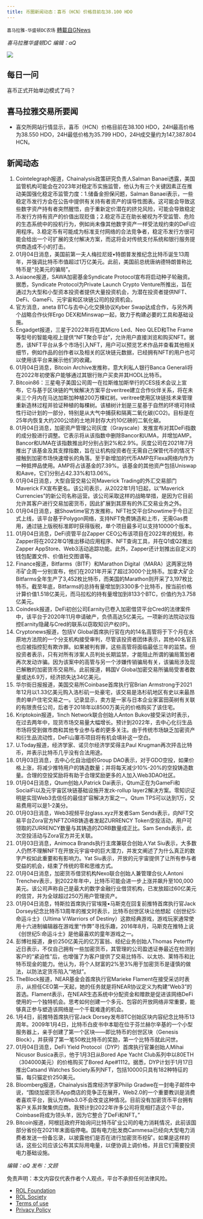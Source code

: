 ```yaml
---
title: 币圈新闻动态：喜币（HCN）价格目前在38.100 HDO
---
```

`喜马拉雅-华盛顿DC农场` [轉載自GNews](https://gnews.org/zh-hans/1820368/)

*喜马拉雅华盛顿DC 编辑：aQ*

![](http://himalayawashingtondc.org/wp-content/uploads/2021/07/ScreenShot-2021-07-31-at-16.20.22@2x.png)



## 每日一问





喜币正式开始单边模式了吗？





## 喜马拉雅交易所要闻





- 喜交所网站行情显示，喜币（HCN）价格目前在38.100 HDO，24H最高价格为38.550 HDO，24H最低价格为35.799 HDO，24H成交量约为147,387.804 HCN。






## 新闻动态





1. Cointelegraph报道，Chainalysis政策研究负责人Salman Banaei透露，美国监管机构可能会在2023年对稳定币实施监管，他认为有三个关键因素正在推动美国强化稳定币监管力度：1.储备金担保问题，Salman Banaei表示，一些稳定币发行方会在公告中提供有关持有者资产的误导性图表。这可能会导致这些数字资产持有者突然醒悟，由于重新定价潜在的挤兑风险，可能会导致稳定币发行方持有资产的价值出现贬值；2.稳定币正在助长被视为不受监管、危险的生态系统中的投机行为，例如尚未像其他数字资产一样受法规约束的DeFi应用程序。3.稳定币有可能成为标准支付网络的合法竞争者，稳定币发行方很可能会给出一个可扩展的支付解决方案，而这将会对传统支付系统和银行服务提供商造成不小的打击。
2. 01月04日消息，美国前第一夫人梅拉尼娅•特朗普发推纪念比特币诞生13周年，并强调比特币市值超过1万亿美元。此前，美国前总统唐纳德特朗普称比特币是“兑美元的骗局”。
3. Asiaone报道，SAWA加密基金Syndicate Protocol宣布将启动种子轮融资。据悉，Syndicate Protocol为Private Launch Crypto Venture所推出，旨在通过为大型和小型资本投资者提供大量投资机会，为潜在投资者提供NFT、DeFi、GameFi、元宇宙和区块链公司的投资机会。
4. 官方消息，aneta BTC与去中心化交换协议Kyber Swap达成合作，与另外两个战略合作伙伴Ergo DEX和Minswap一起，致力于构建必要的工具和基础设施。
5. Engadget报道，三星于2022年将在其Micro Led、Neo QLED和The Frame等型号的智能电视上提供“NFT聚合平台”，允许用户直接浏览和购买NFT。据悉，该NFT平台从多个市场引入NFT，用户可以预览艺术作品并查看其他相关细节，例如作品的创作者以及相关的区块链元数据，已经拥有NFT的用户也可以使用该平台来展示他们的收藏。
6. 01月04日消息，Bitcoin Archive发推称，意大利私人银行Banca Generali将在2022年初使客户能够通过其银行账户买卖并其HODL比特币。
7. Bitcoin86：三星电子美国公司周一在拉斯维加斯举行的CES技术会议上宣布，它与基于区块链的气候解决方案平台veritree建立合作伙伴关系，将在未来三个月内在马达加斯加种植200万棵红树。veritree使用区块链技术来管理重新造林过程并验证种植的每棵树。该植树计划是三星基于自然的环境可持续性行动计划的一部分，特别是从大气中捕获和隔离二氧化碳(CO2)。目标是在25年内恢复大约200公顷的土地并封存大约10亿磅的二氧化碳。
8. 01月04日消息，加密资产管理公司灰度（Grayscale）发推宣布对其DeFi指数的成分股进行调整。它表示将从该指数中删除Bancor和UMA，并增加AMP。Bancor和UMA在该指数推出时分别占到2%和2.9%。灰度公司在2021年7月推出了该基金及其支撑指数，旨在让机构投资者在无需自己保管代币的情况下接触到加密市场快速增长的角落。至于新增加的代币AMP在Flexa网络内作为一种抵押品使用。AMP将占该基金的7.39%。该基金的其他资产包括Uniswap和Aave，它们分别占42.33%和13.06%。
9. 01月04日消息，大型自营交易公司Maverick Trading的外汇交易部门Maverick FX宣布更名。该公司表示，从2022年1月1日起，以“Maverick Currencies”的新公司名称运营。该公司采取这样的战略举措，是因为它目前允许其客户进行交易加密货币，因此扩展到其原有的外汇交易业务之外。 
10. 01月04日消息，据Showtime官方发推称，NFT社交平台Showtime于今日正式上线，该平台基于Polygon网络，支持NFT免费铸造和上市，无需Gas费用，通过链上版税标准即时获得版税，单个项目最多可以支持10000个版本。
11. 01月04日消息，DeFi资管平台Zapper CEO公布该项目在2022年的规划，称Zapper将在2022年Q1推出移动应用程序、NFT查询工具，并在Q1或Q2推出Zapper AppStore、Web3活动追踪功能。此外，Zapper还计划推出自定义的钱包配置文件、价值社交图谱等。
12. Finance报道，Bitfarms（BITF）和Marathon Digital（MARA）这两家比特币矿企周一分别宣布，他们在2021年开采了超过3000个比特币。加拿大矿企Bitfarms全年生产了3,452枚比特币，而美国的Marathon则开采了3,197枚比特币。截至年底，Bitfarms的总持有量增加到3300多个比特币，按当前价格计算价值1.518亿美元，而马拉松的持有量增加到8133个BTC，价值约为3.758亿美元。
13. Coindesk报道，DeFi初创公司Earnity已卷入加密借贷平台Cred的法律案件中，该平台于2020年11月申请破产，负债高达5亿美元。一项新的法院动议指控Earnity隐藏与Cred的联系以窃取知识产权(IP)。
14. Cryptonews报道，包括V Global首席执行官在内的14名高管将于下个月在水原地方法院的一个分支机构接受审判，尽管该投资者团体表示，其他40名官员也应被指控犯有欺诈罪。如果被判有罪，这些高管将面临最低三年的监禁。但投资者表示，只有对所有涉案人员判处长期监禁，才能阻止所谓的骗局策划者再次发动诈骗。因为该案中的高管与另一个涉嫌传销骗局有关，该骗局涉及现已解散的加密货币交易所。此前报道，韩国V Global加密交易所骗局受害者数量或达6.9万，经济损失达34亿美元。
15. 华尔街日报报道，美国交易所Coinbase首席执行官Brian Armstrong于2021年12月以1.33亿美元购入洛杉矶一处豪宅，该交易是洛杉矶地区有史以来最昂贵的单户住宅交易之一。记录显示，卖方是一家与日本企业家富田英树有关联的有限责任公司，后者于2018年以8500万美元的价格购买了该住宅。
16. Kriptokoin报道，1inch Network联合创始人Anton Bukov接受采访时表示，在过去两年中，现货市场交易量大幅增长。预计到2022年，去中心化衍生品市场将受到做市商和其他专业参与者的更多关注。由于传统市场缺乏加密资产和衍生品流动性，DeFi山寨币项目将有机会填补这一空白。
17. U.Today报道，经济学家、诺贝尔经济学奖得主Paul Krugman再次抨击比特币，并表示比特币几乎没有合法用途。
18. 01月03日消息，去中心化自治组织Group DAO表示，对于GDO空投，如果价格上涨，将减少推特用户的铸造数量；并将每天减少10%-20%的空投铸造数量。合理的空投奖励将有助于合理奖励更多的人加入Web3DAO社区。
19. 01月04日消息，Qtum创始人Patrick Dai表示，Qtum正在为GameFi和SocialFi以及元宇宙区块链基础设施开发zk-rollup layer2解决方案。零知识证明是实现Web3去信任的最佳扩容解决方案之一。Qtum TPS可以达到1万，交易费用可以是1-2美分。
20. 01月03日消息，Web3视频平台glass.xyz开发者Sam Sends表示，向NFT交易平台Zora官方NFTZORB铸造者发起ZURRENCY Token空投活动，用户可领取的ZURRENCY数量与其铸造的ZORB数量成正比。Sam Sends表示，此次空投活动与Zora官方并无关联。
21. 01月03日消息，Animoca Brands执行主席兼联合创始人Yat Siu表示，大多数人仍然不理解NFT在开放元宇宙中的巨大潜力，并发文阐述了为什么真正的数字产权如此重要和有影响力。Yat Siu表示，开放的元宇宙提供了让所有参与者受益的机会，结束了传统的零和思维方式。
22. 01月04日消息，加密货币借贷机构Nexo联合创始人兼管理合伙人Antoni Trenchev表示，到2022年年中，比特币可能会进一步上涨并飙升至100,000美元。该公司声称自己是最大的数字金融行业借贷机构，已发放超过60亿美元的信贷，并为全球超过250万用户管理资产。
23. 01月04日消息，特斯拉首席执行官埃隆•马斯克在回复前推特首席执行官Jack Dorsey纪念比特币13周年的推文时表示，比特币创世区块让他想起《创世纪5:命运斗士》（Ultima V:Warriors of Destiny）这款经典游戏，游戏玩家通常使用十六进制编辑器在游戏里“作弊”寻找乐趣，2016年8月，马斯克在推特上说《创世纪5:命运斗士》是他最喜欢的童年游戏之一。
24. 彭博社报道，身价250亿美元的亿万富翁、经纪业务创始人Thomas Peterffy近日表示，不仅自己拥有一些加密货币，其管理的公司盈透证券最近在检测到客户的“紧迫性”后，也增强了为客户提供了交易比特币、以太坊、莱特币和比特币现金的能力。他认为，将个人财富的2%至3%用于加密货币是谨慎的做法，以防法定货币陷入“地狱”。
25. TheBlock报道，NEAR基金会首席执行官Marieke Flament在接受采访时表示，从担任CEO第一天起，她的任务就是将NEAR协议定义为构建“Web3”的首选。Flament表示，在NEAR生态系统中分配资金和赠款是促进该网络DeFi使用的一个独特机会。思考如何创建一个多元、包容的开放网络非常重要，能够真正参与塑造该网络是一个千载难逢的机会。
26. 1月4日，前推特首席执行官Jack Dorsey发布BTC创始区块内容纪念比特币13周年。2009年1月4日，比特币白皮书中本聪在位于芬兰赫尔辛基的一个小型服务器上，亲手创建了第一个区块——即比特币的创世区块（Genesis Block），并获得了第一笔50枚比特币的奖励，第一个比特币就此问世。
27. 01月04日消息，DeFi Yield Protocol（DYP）首席执行官兼创始人Mihai Nicusor Busica表示，他于1月3日从Bored Ape Yacht Club系列中以80ETH（304000美元）的价格购买了Bored Ape#1112。据悉，DYP计划于1月17日推出Catsand Watches Society系列NFT，包括10000只具有182种特征的猫，每只猫定价250美元。
28. Bloomberg报道，Chainalysis首席经济学家Philip Gradwe在一封电子邮件中说，“围绕加密货币App商店的竞争正在展开，Web2.0的一个重要教训是消费者喜欢平台，我认为Web3.0不会改变这种情况。目前没有加密货币平台拥有客户关系并聚集供应商。我预计到2022年许多公司将竞相打造这个平台，Coinbase将成为领头羊，因为它整合了DeFi和NFT。”
29. Bitcoin报道，阿根廷政府开始询问比特币矿业公司的电力消耗情况，此前该国部分省份在2021年末面临停电。国有电力批发商Cammesa已经向大型电力消费者发送一份备忘录，以披露他们是否在进行加密货币挖矿。如果是这样的话，这些公司应该公布其实际用电量，以便协调上调价格，并且它们需要投资电力基础设施。





*编辑：aQ
发布：文顾*


 
 

免责声明：本文内容仅代表作者个人观点，平台不承担任何法律风险。

- [ROL Foundation](https://rolfoundation.org/)
- [ROL Society](https://rolsociety.org/)
- [Terms of use](https://gnews.org/terms-of-use-3/)
- [Privacy Policy](https://gnews.org/privacy-policy/)
